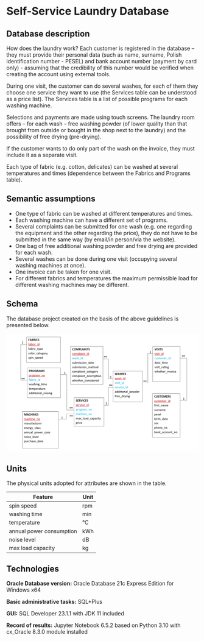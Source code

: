 # Self-Service Laundry Database

## Database description

How does the laundry work? Each customer is registered in the database – they must provide their personal data (such as name, surname, Polish identification number - PESEL) and bank account number (payment by card only) - assuming that the credibility of this number would be verified when creating the account using external tools.

During one visit, the customer can do several washes, for each of them they choose one service they want to use (the Services table can be understood as a price list). The Services table is a list of possible programs for each washing machine.

Selections and payments are made using touch screens. The laundry room offers – for each wash – free washing powder (of lower quality than that brought from outside or bought in the shop next to the laundry) and the possibility of free drying (pre-drying).

If the customer wants to do only part of the wash on the invoice, they must include it as a separate visit.

Each type of fabric (e.g. cotton, delicates) can be washed at several temperatures and times (dependence between the Fabrics and Programs table).

## Semantic assumptions
* One type of fabric can be washed at different temperatures and times.
* Each washing machine can have a different set of programs.
* Several complaints can be submitted for one wash (e.g. one regarding the equipment and the other regarding the price), they do not have to be submitted in the same way (by email/in person/via the website).
* One bag of free additional washing powder and free drying are provided for each wash.
* Several washes can be done during one visit (occupying several washing machines at once).
* One invoice can be taken for one visit.
* For different fabrics and temperatures the maximum permissible load for different washing machines may be different.

## Schema

The database project created on the basis of the above guidelines is presented below.

![schema](schema.png)

## Units

The physical units adopted for attributes are shown in the table.

| Feature                  | Unit   |
|--------------------------|--------|
| spin speed               | rpm    |
| washing time             | min    |
| temperature              | &deg;C |
| annual power consumption | kWh    |
| noise level              | dB     |
| max load capacity        | kg     |

## Technologies

**Oracle Database version:** Oracle Database 21c Express Edition for Windows x64

**Basic administrative tasks:** SQL*Plus 

**GUI:** SQL Developer 23.1.1 with JDK 11 included

**Record of results:** Jupyter Notebook 6.5.2 based on Python 3.10 with cx_Oracle 8.3.0 module installed
